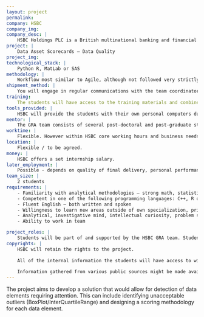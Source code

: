 ```yaml
---
layout: project
permalink: 
company: HSBC
company_img:
company_desc: |
    HSBC Holdings PLC is a British multinational banking and financial services holding company. It has around 4,000 offices in 70 countries and territories across Africa, Asia, Oceania, Europe, North America and South America and over 200 000 employees.
project: |
    Data Asset Scorecards – Data Quality
project_img:
technological_stack: |
    Python R, MatLab or SAS
methodology: |
    Workflow most similar to Agile, although not followed very strictly.
shipment_method: |
    You will engage in regular communications with the team coordinator.
training:
    The students will have access to the training materials and combined expertise within the team including mentoring conducted by a member of HSBC GRA Team.
tools_provided: |
    HSBC will provide the students with their own personal computers during the internship, as well as the necessary software.
mentor: |
    The GRA team consists of several post-doctoral and post-graduate staff that will be available to support the students.
worktime: |
    Flexible. However within HSBC core working hours and business needs.
location: |
    Flexible / to be agreed.
money: |
    HSBC offers a set internship salary.
later_employment: |
    Possible - depends on quality of final delivery, personal performance and internal situation at the institution / team.
team_size: |
    2 students
requirements: |
    - Familiarity with analytical methodologies – strong math, statistic skills
    - Competent in one of the following programming languages: C++, R or Python
    - Fluent English – both written and spoken
    - Willingness to learn new areas outside of own specialization, primarily related to financial mathematics
    - Analytical, investigative mind, intellectual curiosity, problem solving and synthesis skills
    - Ability to work in team

project_roles: |
    Students will be part of and supported by the HSBC GRA team. Students may take different roles depending on capabilities.
copyrights: |
    HSBC will retain the rights to the project.
    
    All of the internal information the students will have access to will be restricted and confidential and will not be made publically available during or after the project.
    
    Information gathered from various public sources might be made available to the faculty if necessary.
---
```

The project aims to develop a solution that would allow for detection of data elements requiring attention. This can include identifying unacceptable outliers (BoxPlot/InterQuartileRange) and designing a scoring methodology for each data element. 
